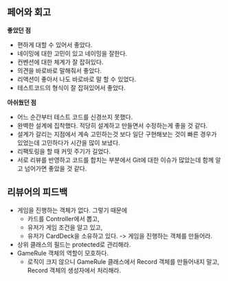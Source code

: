 ## 페어와 회고

**좋았던 점**

- 편하게 대할 수 있어서 좋았다.
- 네이밍에 대한 고민이 있고 네이밍을 잘한다.
- 컨벤션에 대한 체계가 잘 잡혀있다.
- 의견을 바로바로 말해줘서 좋았다.
- 리액션이 좋아서 나도 바로바로 말 할 수 있었다.
- 테스트코드의 형식이 잘 잡혀있어서 좋았다.

**아쉬웠던 점**

- 어느 순간부터 테스트 코드를 신경쓰지 못했다.
- 완벽한 설계에 집착했다. 적당히 설계하고 만들면서 수정하는게 좋을 것 같다.
- 설계가 갈리는 지점에서 계속 고민하는것 보다 일단 구현해보는 것이 빠른 경우가 있었는데 고민하다가 시간을 많이 보냈다.
- 리팩토링을 할 때 커밋 주기가 길었다.
- 서로 리뷰를 반영하고 코드를 합치는 부분에서 Git에 대한 이슈가 많았는데 함께 알고 넘어가면 좋았을 것 같다.

## 리뷰어의 피드백

- 게임을 진행하는 객체가 없다. 그렇기 때문에
    - 카드를 Controller에서 뽑고,
    - 유저가 게임 조건을 알고 있고,
    - 유저가 CardDeck을 소유하고 있다.
        -> 게임을 진행하는 객체를 만들어라.
- 상위 클래스의 필드는 protected로 관리해라.
- GameRule 객체의 역할이 모호하다.
    - 로직이 크지 않으니 GameRule 클래스에서 Record 객체를 만들어내지 말고, Record 객체의 생성자에서 처리해라.